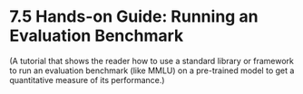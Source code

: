 # 7.5 Hands-on Guide: Running an Evaluation Benchmark

(A tutorial that shows the reader how to use a standard library or framework to run an evaluation benchmark (like MMLU) on a pre-trained model to get a quantitative measure of its performance.)
